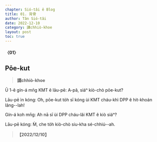 ```yaml
---
chapter: Sió-tâi ê Blog
title: 01. 背骨
author: Tân Sió-tâi
date: 2022-12-10
category: 講chhiò-khoe
layout: post
toc: true
---
```


#### 〈01〉
##  Pōe-kut
> **講chhiò-khoe**


Ū 1-ê gín-á mn̄g KMT ê lāu-pē: A-pâ, siáⁿ kiò-chò pōe-kut?

Lāu-pē ìn kóng: O͘h, pōe-kut to̍h sī kóng ùi KMT cháu-khì DPP ê hit-khoán lâng--lah!

Gín-á koh mn̄g: Ah nā sī ùi  DPP cháu-lâi KMT ê kiò siáⁿ?

Lāu-pē kóng: M̀, che to̍h kiò-chò siu-kha sé-chhiú--ah.  



> **【2022/12/10】**

